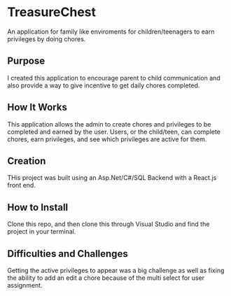 # TreasureChest
An application for family like enviroments for children/teenagers to earn privileges by doing chores.

## Purpose
I created this application to encourage parent to child communication and also provide a way to give incentive to get daily chores completed. 

## How It Works
This application allows the admin to create chores and privileges to be completed and earned by the user. Users, or the child/teen, can complete chores, earn privileges, and see which privileges are active for them.
## Creation
THis project was built using an Asp.Net/C#/SQL Backend with a React.js front end. 
## How to Install 
Clone this repo, and then clone this through Visual Studio and find the project in your terminal. 
## Difficulties and Challenges
Getting the active privileges to appear was a big challenge as well as fixing the ability to add an edit a chore because of the multi select for user assignment. 
